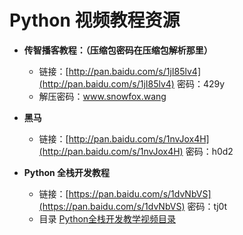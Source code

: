 # Python 视频教程资源

* **传智播客教程：（压缩包密码在压缩包解析那里）**
   - 链接：[http://pan.baidu.com/s/1jI85lv4](http://pan.baidu.com/s/1jI85lv4) 密码：429y
   - 解压密码：www.snowfox.wang

* **黑马**
   - 链接：[http://pan.baidu.com/s/1nvJox4H](http://pan.baidu.com/s/1nvJox4H) 密码：h0d2

* **Python 全栈开发教程**
    - 链接：[https://pan.baidu.com/s/1dvNbVS](https://pan.baidu.com/s/1dvNbVS) 密码：tj0t
    - 目录 [Python全栈开发教学视频目录](/Res/Python全栈开发教学视频目录.md)
